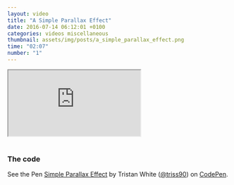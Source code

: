 ```yaml
---
layout: video
title: "A Simple Parallax Effect"
date: 2016-07-14 06:12:01 +0100
categories: videos miscellaneous
thumbnail: assets/img/posts/a_simple_parallax_effect.png
time: "02:07"
number: "1"
---
```


<div class="responsive-video">
   <iframe src="https://www.youtube.com/embed/YWVXTt7MmQ0"></iframe>
</div>

<br>

### The code

<p data-height="800" data-theme-id="16012" data-slug-hash="XdERrK" data-default-tab="result" data-user="triss90" data-embed-version="2" class="codepen">See the Pen <a href="http://codepen.io/triss90/pen/XdERrK/">Simple Parallax Effect</a> by Tristan  White (<a href="http://codepen.io/triss90">@triss90</a>) on <a href="http://codepen.io">CodePen</a>.</p>
<script async src="//assets.codepen.io/assets/embed/ei.js"></script>
